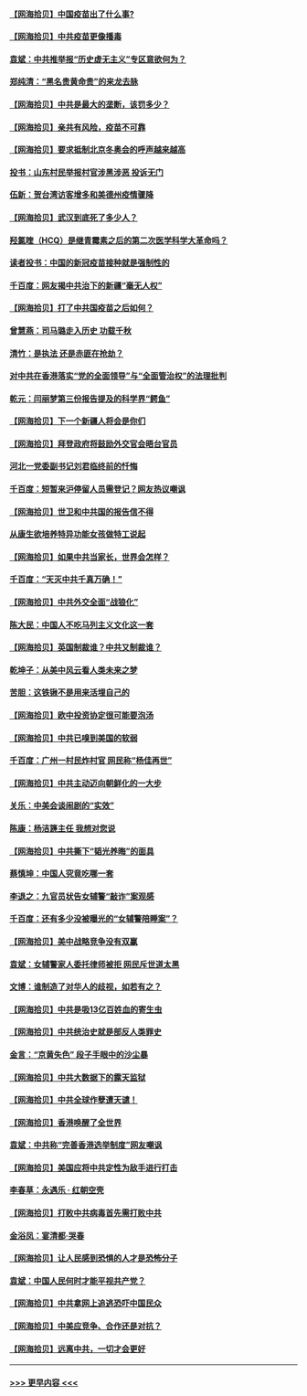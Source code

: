 #### [【网海拾贝】中国疫苗出了什么事?](../pages/nsc993/n12879124.md?t=04150202) 
#### [【网海拾贝】中共疫苗更像播毒](../pages/nsc993/n12876631.md?t=04150202) 
#### [袁斌：中共推举报“历史虚无主义”专区意欲何为？](../pages/nsc993/n12876530.md?t=04150202) 
#### [郑纯清：“黑名贵黄命贵”的来龙去脉](../pages/nsc993/n12875589.md?t=04150202) 
#### [【网海拾贝】中共是最大的垄断，该罚多少？](../pages/nsc993/n12874006.md?t=04150202) 
#### [【网海拾贝】亲共有风险，疫苗不可靠](../pages/nsc993/n12872224.md?t=04150202) 
#### [【网海拾贝】要求抵制北京冬奥会的呼声越来越高](../pages/nsc993/n12868962.md?t=04150202) 
#### [投书：山东村民举报村官涉黑涉恶 投诉无门](../pages/nsc993/n12869726.md?t=04150202) 
#### [伍新：贺台湾访客增多和美德州疫情骤降](../pages/nsc993/n12865651.md?t=04150202) 
#### [【网海拾贝】武汉到底死了多少人？](../pages/nsc993/n12863707.md?t=04150202) 
#### [羟氯喹（HCQ）是继青霉素之后的第二次医学科学大革命吗？](../pages/nsc993/n12638564.md?t=04150202) 
#### [读者投书：中国的新冠疫苗接种就是强制性的](../pages/nsc993/n12859932.md?t=04150202) 
#### [千百度：网友揭中共治下的新疆“毫无人权”](../pages/nsc993/n12858385.md?t=04150202) 
#### [【网海拾贝】打了中共国疫苗之后如何？](../pages/nsc993/n12857866.md?t=04150202) 
#### [曾慧燕：司马璐走入历史 功载千秋](../pages/nsc993/n12856996.md?t=04150202) 
#### [清竹：是执法 还是赤匪在抢劫？](../pages/nsc993/n12856952.md?t=04150202) 
#### [对中共在香港落实“党的全面领导”与“全面管治权”的法理批判](../pages/nsc993/n12856929.md?t=04150202) 
#### [乾元：闫丽梦第三份报告提及的科学界“鳄鱼”](../pages/nsc993/n12855985.md?t=04150202) 
#### [【网海拾贝】下一个新疆人将会是你们](../pages/nsc993/n12855864.md?t=04150202) 
#### [【网海拾贝】拜登政府将鼓励外交官会晤台官员](../pages/nsc993/n12853615.md?t=04150202) 
#### [河北一党委副书记刘君临终前的忏悔](../pages/nsc993/n12849420.md?t=04150202) 
#### [千百度：短暂来沪停留人员需登记？网友热议嘲讽](../pages/nsc993/n12853497.md?t=04150202) 
#### [【网海拾贝】世卫和中共国的报告信不得](../pages/nsc993/n12850902.md?t=04150202) 
#### [从康生欲培养特异功能女孩做特工说起](../pages/nsc993/n12849289.md?t=04150202) 
#### [【网海拾贝】如果中共当家长，世界会怎样？](../pages/nsc993/n12848436.md?t=04150202) 
#### [千百度：“天灭中共千真万确！”](../pages/nsc993/n12845659.md?t=04150202) 
#### [【网海拾贝】中共外交全面“战狼化”](../pages/nsc993/n12845607.md?t=04150202) 
#### [陈大民：中国人不吃马列主义文化这一套](../pages/nsc993/n12842496.md?t=04150202) 
#### [【网海拾贝】英国制裁谁？中共又制裁谁？](../pages/nsc993/n12840909.md?t=04150202) 
#### [乾坤子：从美中风云看人类未来之梦](../pages/nsc993/n12840590.md?t=04150202) 
#### [苦胆：这铁锹不是用来活埋自己的](../pages/nsc993/n12839512.md?t=04150202) 
#### [【网海拾贝】欧中投资协定很可能要泡汤](../pages/nsc993/n12835122.md?t=04150202) 
#### [【网海拾贝】中共已嗅到美国的软弱](../pages/nsc993/n12832411.md?t=04150202) 
#### [千百度：广州一村民炸村官 网民称“杨佳再世”](../pages/nsc993/n12832380.md?t=04150202) 
#### [【网海拾贝】中共主动迈向朝鲜化的一大步](../pages/nsc993/n12829887.md?t=04150202) 
#### [关乐：中美会谈闹剧的“实效”](../pages/nsc993/n12826698.md?t=04150202) 
#### [陈康：杨洁篪主任  我想对您说](../pages/nsc993/n12826609.md?t=04150202) 
#### [【网海拾贝】中共撕下“韬光养晦”的面具](../pages/nsc993/n12826459.md?t=04150202) 
#### [蔡慎坤：中国人究竟吃哪一套](../pages/nsc993/n12826010.md?t=04150202) 
#### [李退之：九官员状告女辅警“敲诈”案观感](../pages/nsc993/n12823984.md?t=04150202) 
#### [千百度：还有多少没被曝光的“女辅警陪睡案”？](../pages/nsc993/n12822136.md?t=04150202) 
#### [【网海拾贝】美中战略竞争没有双赢](../pages/nsc993/n12822105.md?t=04150202) 
#### [袁斌：女辅警家人委托律师被拒 网民斥世道太黑](../pages/nsc993/n12822004.md?t=04150202) 
#### [文博：谁制造了对华人的歧视，如若有之？](../pages/nsc993/n12821635.md?t=04150202) 
#### [【网海拾贝】中共是吸13亿百姓血的寄生虫](../pages/nsc993/n12819191.md?t=04150202) 
#### [【网海拾贝】中共统治史就是部反人类罪史](../pages/nsc993/n12816738.md?t=04150202) 
#### [金言：“京黄失色” 段子手眼中的沙尘暴](../pages/nsc993/n12815700.md?t=04150202) 
#### [【网海拾贝】中共大数据下的露天监狱](../pages/nsc993/n12811075.md?t=04150202) 
#### [【网海拾贝】中共全球作孽遭天谴！](../pages/nsc993/n12810258.md?t=04150202) 
#### [【网海拾贝】香港唤醒了全世界](../pages/nsc993/n12809100.md?t=04150202) 
#### [袁斌：中共称“完善香港选举制度”网友嘲讽](../pages/nsc993/n12808994.md?t=04150202) 
#### [【网海拾贝】美国应将中共定性为敌手进行打击](../pages/nsc993/n12806870.md?t=04150202) 
#### [李春草：永遇乐 · 红朝空壳](../pages/nsc993/n12805365.md?t=04150202) 
#### [【网海拾贝】打败中共病毒首先需打败中共](../pages/nsc993/n12803930.md?t=04150202) 
#### [金浴凤：宴清都‧哭春](../pages/nsc993/n12801601.md?t=04150202) 
#### [【网海拾贝】让人民感到恐惧的人才是恐怖分子](../pages/nsc993/n12799347.md?t=04150202) 
#### [袁斌：中国人民何时才能平视共产党？](../pages/nsc993/n12799306.md?t=04150202) 
#### [【网海拾贝】中共拿网上追逃恐吓中国民众](../pages/nsc993/n12796905.md?t=04150202) 
#### [【网海拾贝】中美应竞争、合作还是对抗？](../pages/nsc993/n12794675.md?t=04150202) 
#### [【网海拾贝】远离中共，一切才会更好](../pages/nsc993/n12793572.md?t=04150202) 

----
#### [ >>> 更早内容 <<< ](../indexes/nsc993-earlier.md)
